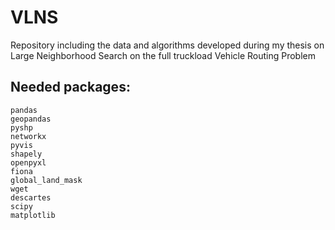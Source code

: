 # VLNS
Repository including the data and algorithms developed during my thesis on Large Neighborhood Search on the full truckload Vehicle Routing Problem

## Needed packages:
    pandas
    geopandas
    pyshp
    networkx
    pyvis
    shapely
    openpyxl
    fiona
    global_land_mask
    wget
    descartes
    scipy
    matplotlib
